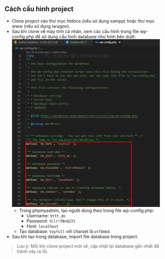 ## Cách cấu hình project ##
- Clone project vào thư mục htdocs (nếu sử dụng xampp) hoặc thư mục www (nếu sử dụng laragon).
- Sau khi clone về máy tính cá nhân, xem các cấu hình trong file wp-config.php để sử dụng cấu hình database như hình bên dưới:
![alt text](./wp-content/uploads/wp-config.png)
	- Trong phpmyadmin, tạo người dùng theo trong file wp-config.php:
		- Username: `httt_dn`
		- Password: `7Llr!fBn82It`
		- Host: `localhost`
	- Tạo database: `toyfull` với charset là `utf8mb4`
- Sau khi tạo trong database, import file database trong project.
> Lưu ý: Mỗi khi clone project mới về, cập nhật lại database gần nhất để tránh xảy ra lỗi.
